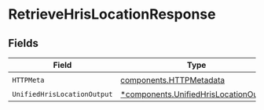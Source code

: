 # RetrieveHrisLocationResponse


## Fields

| Field                                                                                         | Type                                                                                          | Required                                                                                      | Description                                                                                   |
| --------------------------------------------------------------------------------------------- | --------------------------------------------------------------------------------------------- | --------------------------------------------------------------------------------------------- | --------------------------------------------------------------------------------------------- |
| `HTTPMeta`                                                                                    | [components.HTTPMetadata](../../models/components/httpmetadata.md)                            | :heavy_check_mark:                                                                            | N/A                                                                                           |
| `UnifiedHrisLocationOutput`                                                                   | [*components.UnifiedHrisLocationOutput](../../models/components/unifiedhrislocationoutput.md) | :heavy_minus_sign:                                                                            | N/A                                                                                           |